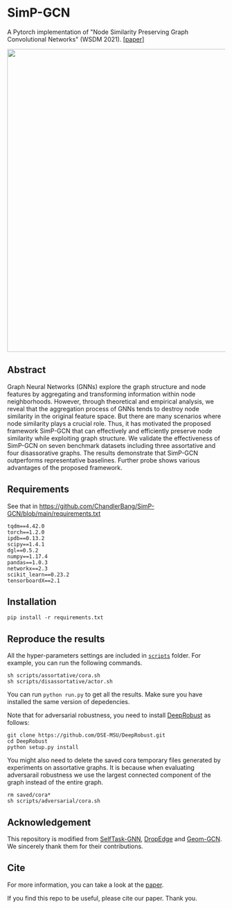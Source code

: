 # SimP-GCN
A Pytorch implementation of "Node Similarity Preserving Graph Convolutional Networks" (WSDM 2021). [[paper]]()

<div align=center><img src="https://github.com/ChandlerBang/SimP-GCN/blob/main/SimP-GCN.png" width="700"/></div>

## Abstract 
Graph Neural Networks (GNNs) explore the graph structure and node features by aggregating and transforming information within node neighborhoods. However, through theoretical and empirical analysis, we reveal that the aggregation process of GNNs tends to destroy node similarity in the original feature space. But there are many scenarios where node similarity plays a crucial role. Thus, it has motivated the proposed framework SimP-GCN that can effectively and efficiently preserve node similarity while exploiting graph structure. We validate the effectiveness of SimP-GCN on seven benchmark datasets including three assortative and four disassorative graphs. The results demonstrate that SimP-GCN outperforms representative baselines. Further probe shows various advantages of the proposed framework.


## Requirements
See that in https://github.com/ChandlerBang/SimP-GCN/blob/main/requirements.txt
```
tqdm==4.42.0
torch==1.2.0
ipdb==0.13.2
scipy==1.4.1
dgl==0.5.2
numpy==1.17.4
pandas==1.0.3
networkx==2.3
scikit_learn==0.23.2
tensorboardX==2.1
```

## Installation
```
pip install -r requirements.txt
```

## Reproduce the results
All the hyper-parameters settings are included in [`scripts`](https://github.com/ChandlerBang/SimP-GCN/tree/master/scripts) folder. For example, you can run the following commands.
```
sh scripts/assortative/cora.sh
sh scripts/disassortative/actor.sh
```

You can run `python run.py` to get all the results. Make sure you have installed the same version of depedencies.  

Note that for adversarial robustness, you need to install [DeepRobust](https://github.com/DSE-MSU/DeepRobust) as follows:
```
git clone https://github.com/DSE-MSU/DeepRobust.git
cd DeepRobust
python setup.py install
```
You might also need to delete the saved cora temporary files generated by experiments on assortative graphs. It is because when evaluating adversarail robustness we use the largest connected component of the graph instead of the entire graph.
```
rm saved/cora* 
sh scripts/adversarial/cora.sh
```

## Acknowledgement
This repository is modified from [SelfTask-GNN](https://github.com/ChandlerBang/SelfTask-GNN), [DropEdge](https://github.com/DropEdge/DropEdge) and [Geom-GCN](https://github.com/graphdml-uiuc-jlu/geom-gcn). We sincerely thank them for their contributions.

## Cite
For more information, you can take a look at the [paper]().

If you find this repo to be useful, please cite our paper. Thank you.
```
```

<!--
See that in https://github.com/DSE-MSU/DeepRobust/blob/master/requirements.txt
```
matplotlib==3.1.1
numpy==1.17.1
torch==1.2.0
scipy==1.3.1
torchvision==0.4.0
texttable==1.6.2
networkx==2.4
numba==0.48.0
Pillow==7.0.0
scikit_learn==0.22.1
skimage==0.0
tensorboardX==2.0
```

## Installation
To run the code, first you need to clone DeepRobust
```
git clone https://github.com/DSE-MSU/DeepRobust.git
cd DeepRobust
python setup.py install
```

## Run the code
After installation, you can clone this repository
```
git clone https://github.com/ChandlerBang/Pro-GNN.git
cd Pro-GNN
python train.py --dataset polblogs --attack meta --ptb_rate 0.15 --epoch 1000
```

## Reproduce the results
All the hyper-parameters settings are included in [`scripts`](https://github.com/ChandlerBang/Pro-GNN/tree/master/scripts) folder. Note that same hyper-parameters are used under different perturbation for the same dataset. 

To reproduce the performance reported in the paper, you can run the bash files in folder `scripts`.
```
sh scripts/meta/cora_meta.sh
```
**IMPORTANT NOTICE** For the performance of Pubmed dataset, if you don't add the code (line 59-62 in `train.py`), the performance of GCN should be around 85 since the data splits are different from what I used in the paper. See details in https://github.com/ChandlerBang/Pro-GNN/issues/2


## Generate attack by yourself
With the help of DeepRobust, you can run the following code to generate meta attack
```
python generate_attack.py --dataset cora --ptb_rate 0.05 --seed 15
```

## Cite
For more information, you can take a look at the [paper](https://arxiv.org/abs/2005.10203) or the detailed [code](https://github.com/DSE-MSU/DeepRobust/blob/master/deeprobust/graph/defense/prognn.py) shown in DeepRobust.

If you find this repo to be useful, please cite our paper. Thank you.
```
@article{jin2020node,
  title={Graph Structure Learning for Robust Graph Neural Networks},
  author={Jin, Wei and Ma, Yao and Liu, Xiaorui and Tang, Xianfeng and Wang, Suhang and Tang, Jiliang},
  journal={arXiv preprint arXiv:2005.10203},
  year={2020}
}
```
-->

